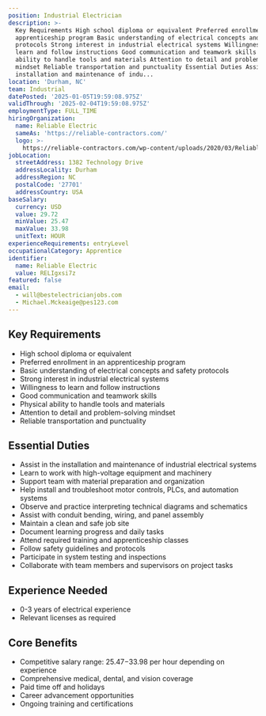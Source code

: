 ```yaml
---
position: Industrial Electrician
description: >-
  Key Requirements High school diploma or equivalent Preferred enrollment in an
  apprenticeship program Basic understanding of electrical concepts and safety
  protocols Strong interest in industrial electrical systems Willingness to
  learn and follow instructions Good communication and teamwork skills Physical
  ability to handle tools and materials Attention to detail and problem-solving
  mindset Reliable transportation and punctuality Essential Duties Assist in the
  installation and maintenance of indu...
location: 'Durham, NC'
team: Industrial
datePosted: '2025-01-05T19:59:08.975Z'
validThrough: '2025-02-04T19:59:08.975Z'
employmentType: FULL_TIME
hiringOrganization:
  name: Reliable Electric
  sameAs: 'https://reliable-contractors.com/'
  logo: >-
    https://reliable-contractors.com/wp-content/uploads/2020/03/Reliable-Electric-Logo.jpg
jobLocation:
  streetAddress: 1382 Technology Drive
  addressLocality: Durham
  addressRegion: NC
  postalCode: '27701'
  addressCountry: USA
baseSalary:
  currency: USD
  value: 29.72
  minValue: 25.47
  maxValue: 33.98
  unitText: HOUR
experienceRequirements: entryLevel
occupationalCategory: Apprentice
identifier:
  name: Reliable Electric
  value: RELIgxsi7z
featured: false
email:
  - will@bestelectricianjobs.com
  - Michael.Mckeaige@pes123.com
---
```




## Key Requirements

- High school diploma or equivalent
- Preferred enrollment in an apprenticeship program
- Basic understanding of electrical concepts and safety protocols
- Strong interest in industrial electrical systems
- Willingness to learn and follow instructions
- Good communication and teamwork skills
- Physical ability to handle tools and materials
- Attention to detail and problem-solving mindset
- Reliable transportation and punctuality

## Essential Duties

- Assist in the installation and maintenance of industrial electrical systems
- Learn to work with high-voltage equipment and machinery
- Support team with material preparation and organization
- Help install and troubleshoot motor controls, PLCs, and automation systems
- Observe and practice interpreting technical diagrams and schematics
- Assist with conduit bending, wiring, and panel assembly
- Maintain a clean and safe job site
- Document learning progress and daily tasks
- Attend required training and apprenticeship classes
- Follow safety guidelines and protocols
- Participate in system testing and inspections
- Collaborate with team members and supervisors on project tasks

## Experience Needed

- 0-3 years of electrical experience
- Relevant licenses as required

## Core Benefits

- Competitive salary range: $25.47-$33.98 per hour depending on experience
- Comprehensive medical, dental, and vision coverage
- Paid time off and holidays
- Career advancement opportunities
- Ongoing training and certifications